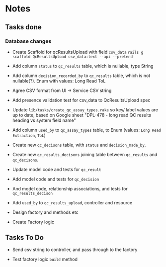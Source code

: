 # Notes

## Tasks done

### Database changes

- Create Scaffold for qcResultsUpload with field `csv_data`
  `rails g scaffold QcResultsUpload csv_data:text --api --pretend`

- Add column `status` to `qc_results` table, which is nullable, type String

- Add column `decision_recorded_by` to `qc_results` table, which is not nullable(?). Enum with values:
  Long Read
  ToL

- Agree CSV format from UI -> Service
  CSV string

- Add presence validation test for csv_data to QcResultsUpload spec

- Update `lib/tasks/create_qc_assay_types.rake` so key/ label values are up to date, based on Google sheet "DPL-478 - long read QC results heading vs system field name"

- Add column `used_by` to `qc_assay_types` table, to Enum (values: `Long Read Extraction`, `ToL`)

- Create new `qc_decisons` table, with `status` and `decision_made_by`.

- Create new `qc_results_decisons` joining table between `qc_results` and `qc_decisons`.

- Update model code and tests for `qc_result`

- Add model code and tests for `qc_decision`

- And model code, relationship associations, and tests for `qc_results_decison`

- Add `used_by` to `qc_results_upload`, controller and resource

- Design factory and methods etc

- Create Factory logic

## Tasks To Do

- Send csv string to controller, and pass through to the factory

- Test factory logic `build` method
